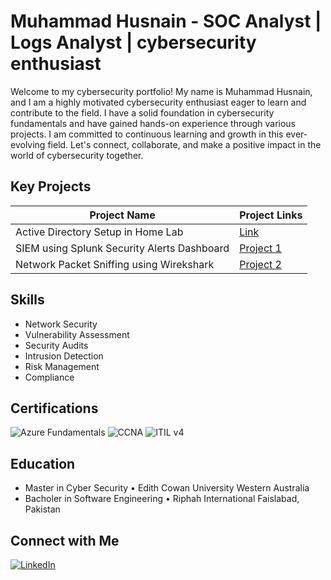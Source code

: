 # Muhammad Husnain - SOC Analyst | Logs Analyst | cybersecurity enthusiast

 <!-- If you prefer to use your LinkedIn profile picture as a clickable link, you can use the following HTML snippet instead. Just make sure to replace 'your-linkedin-profile-picture-url' with the actual URL of your LinkedIn profile picture and 'your-linkedin-profile-link' with the URL to your LinkedIn profile. -->
 
<!-- ## About Me-->

<!-- A brief introduction about yourself and your background in cybersecurity -->
Welcome to my cybersecurity portfolio! My name is Muhammad Husnain, and I am a highly motivated cybersecurity enthusiast eager to learn and contribute to the field. I have a solid foundation in cybersecurity fundamentals and have gained hands-on experience through various projects. I am committed to continuous learning and growth in this ever-evolving field. Let's connect, collaborate, and make a positive impact in the world of cybersecurity together.


## Key Projects

<!-- Showcase your important cybersecurity projects here. Include a link to the repository, a brief description, and what skills or technologies you used. -->

| Project Name      | Project Links      |
|-------------------|------------------------------------------|
| Active Directory Setup in Home Lab | [Link](https://github.com/imuhammadhusnain/ActiveDirectory) |
| SIEM using Splunk Security Alerts Dashboard | [Project 1](https://github.com/yourusername/repository-name) |
| Network Packet Sniffing using Wirekshark | [Project 2](https://github.com/yourusername/repository-name) |
 
 
## Skills

<!-- List of your skills relevant to cybersecurity -->

- Network Security
- Vulnerability Assessment
- Security Audits
- Intrusion Detection
- Risk Management
- Compliance

## Certifications

<!-- List of your relevant cybersecurity certifications -->
 
![Azure Fundamentals](https://img.shields.io/badge/-Azure%20Fundamentals-0089D6?style=for-the-badge&logo=microsoft-azure&logoColor=white)
![CCNA](https://img.shields.io/badge/-CCNA-1BA0D7?style=for-the-badge&logo=cisco&logoColor=white)
![ITIL v4](https://img.shields.io/badge/-ITIL%20v4-008FD6?style=for-the-badge)

## Education

<!-- Briefly list your educational background relevant to cybersecurity -->
 
- Master in Cyber Security • Edith Cowan University Western Australia
- Bacholer in Software Engineering • Riphah International Faislabad, Pakistan

  
## Connect with Me

[![LinkedIn][linkedin-shield]][linkedin-url]
<!-- LinkedIn Profile Link -->
[linkedin-shield]: https://img.shields.io/badge/LinkedIn--blue?style=social&logo=LinkedIn
[linkedin-url]: https://www.linkedin.com/in/muhammad-husnain-2109021a3/

